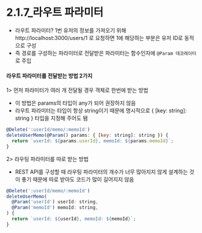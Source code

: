 # 2.1.7\_라우트 파라미터

- 라우트 파라미터? 1번 유저의 정보를 가져오기 위해 http://localhost:3000/users/1 로 요청하면 1에 해당하는 부분은 유저 ID로 동적으로 구성
- 즉 경로를 구성하는 파라미터로 전달받은 파라미터는 함수인자에 `@Param 데코레이터`로 주입

#### 라우트 파라미터를 전달받는 방법 2가지

1> 먼저 파라미터가 여러 개 전달될 경우 객체로 한번에 받는 방법

- 이 방법은 params의 타입이 any가 되어 권장하지 않음
- 라우트 파라미터는 타입이 항상 string이기 때문에 명시적으로 { [key: string]: string } 타입을 지정해 주어도 됌

```js
@Delete(':userId/memo/:memoId')
deleteUserMemo(@Param() params: { [key: string]: string }) {
  return `userId: ${params.userId}, memoId: ${params.memoId}`;
}
```

2> 라우팅 파라미터를 따로 받는 방법

- REST API를 구성할 때 라우팅 파라미터의 개수가 너무 많아지지 않게 설계하는 것이 좋기 때문에 따로 받아도 코드가 많이 길어지지 않음

```js
@Delete(':userId/memo/:memoId')
deleteUserMemo(
  @Param('userId') userId: string,
  @Param('memoId') memoId: string,
) {
  return `userId: ${userId}, memoId: ${memoId}`;
}
```
